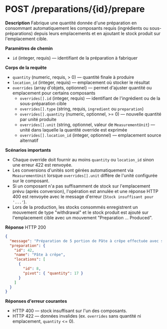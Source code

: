 # POST /preparations/{id}/prepare

**Description**
Fabrique une quantité donnée d'une préparation en consommant automatiquement les composants requis (ingrédients ou sous-préparations) depuis leurs emplacements et en ajoutant le stock produit sur l'emplacement cible.

**Paramètres de chemin**
- `id` (integer, requis) — identifiant de la préparation à fabriquer

**Corps de la requête**
- `quantity` (numeric, requis, > 0) — quantité finale à produire
- `location_id` (integer, requis) — emplacement où stocker le résultat
- `overrides` (array d'objets, optionnel) — permet d'ajuster quantité ou emplacement pour certains composants
  - `overrides[].id` (integer, requis) — identifiant de l'ingrédient ou de la sous-préparation cible
  - `overrides[].type` (string, requis, `ingredient` ou `preparation`)
  - `overrides[].quantity` (numeric, optionnel, >= 0) — nouvelle quantité par unité produite
  - `overrides[].unit` (string, optionnel, valeur de `MeasurementUnit`) — unité dans laquelle la quantité override est exprimée
  - `overrides[].location_id` (integer, optionnel) — emplacement source alternatif

**Scénarios importants**
- Chaque override doit fournir au moins `quantity` ou `location_id` sinon une erreur 422 est renvoyée.
- Les conversions d'unités sont gérées automatiquement via `MeasurementUnit` lorsque `overrides[].unit` diffère de l'unité configurée sur le composant.
- Si un composant n'a pas suffisamment de stock sur l'emplacement prévu (après conversion), l'opération est annulée et une réponse HTTP 400 est renvoyée avec le message d'erreur (`Stock insuffisant pour '...'`).
- Lors de la production, les stocks consommés enregistrent un mouvement de type "withdrawal" et le stock produit est ajouté sur l'emplacement cible avec un mouvement "Preparation ... Produced".

**Réponse**
HTTP 200

```json
{
  "message": "Préparation de 5 portion de Pâte à crêpe effectuée avec succès",
  "preparation": {
    "id": 42,
    "name": "Pâte à crêpe",
    "locations": [
      {
        "id": 8,
        "pivot": { "quantity": 17 }
      }
    ]
  }
}
```

**Réponses d'erreur courantes**
- HTTP 400 — stock insuffisant sur l'un des composants.
- HTTP 422 — données invalides (ex. `overrides` sans quantité ni emplacement, `quantity` <= 0).

